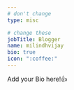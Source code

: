 ```yaml
---
# don't change
type: misc

# change these
jobTitle: Blogger
name: milindhvijay
bio: true
icon: ":coffee:"
---
```


Add your Bio here!:+1: